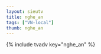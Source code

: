 ```yaml
--- 
layout: sieutv
title: nghe_an
tags: ["VN-local"]
thumb: nghe_an
---
```

{% include tvadv key="nghe_an" %}
